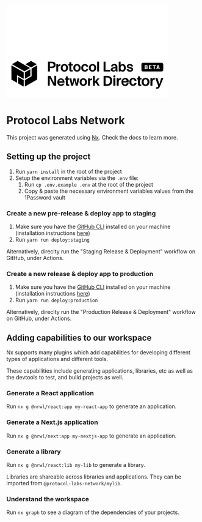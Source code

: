 ![Protocol Labs Network logo](./apps/web-app/public/assets/images/protocol-labs-network-logo-horizontal-white.svg#gh-dark-mode-only)
![Protocol Labs Network logo](./apps/web-app/public/assets/images/protocol-labs-network-logo-horizontal-black.svg#gh-light-mode-only)

# Protocol Labs Network

This project was generated using [Nx](https://nx.dev). Check the docs to learn more.

## Setting up the project

1. Run `yarn install` in the root of the project
2. Setup the environment variables via the `.env` file:
   1. Run `cp .env.example .env` at the root of the project
   2. Copy & paste the necessary environment variables values from the 1Password vault

### Create a new pre-release & deploy app to staging

1. Make sure you have the [GitHub CLI](https://cli.github.com/) installed on your machine (installation instructions [here](https://github.com/cli/cli#installation))
2. Run `yarn run deploy:staging`

Alternatively, direclty run the "Staging Release & Deployment" workflow on GitHub, under Actions.

### Create a new release & deploy app to production

1. Make sure you have the [GitHub CLI](https://cli.github.com/) installed on your machine (installation instructions [here](https://github.com/cli/cli#installation))
2. Run `yarn run deploy:production`

Alternatively, direclty run the "Production Release & Deployment" workflow on GitHub, under Actions.

## Adding capabilities to our workspace

Nx supports many plugins which add capabilities for developing different types of applications and different tools.

These capabilities include generating applications, libraries, etc as well as the devtools to test, and build projects as well.

### Generate a React application

Run `nx g @nrwl/react:app my-react-app` to generate an application.

### Generate a Next.js application

Run `nx g @nrwl/next:app my-nextjs-app` to generate an application.

### Generate a library

Run `nx g @nrwl/react:lib my-lib` to generate a library.

Libraries are shareable across libraries and applications. They can be imported from `@protocol-labs-network/mylib`.

### Understand the workspace

Run `nx graph` to see a diagram of the dependencies of your projects.
